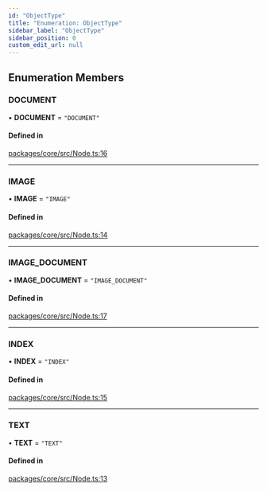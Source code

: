 ```yaml
---
id: "ObjectType"
title: "Enumeration: ObjectType"
sidebar_label: "ObjectType"
sidebar_position: 0
custom_edit_url: null
---
```


## Enumeration Members

### DOCUMENT

• **DOCUMENT** = `"DOCUMENT"`

#### Defined in

[packages/core/src/Node.ts:16](https://github.com/run-llama/LlamaIndexTS/blob/f0be933/packages/core/src/Node.ts#L16)

---

### IMAGE

• **IMAGE** = `"IMAGE"`

#### Defined in

[packages/core/src/Node.ts:14](https://github.com/run-llama/LlamaIndexTS/blob/f0be933/packages/core/src/Node.ts#L14)

---

### IMAGE_DOCUMENT

• **IMAGE_DOCUMENT** = `"IMAGE_DOCUMENT"`

#### Defined in

[packages/core/src/Node.ts:17](https://github.com/run-llama/LlamaIndexTS/blob/f0be933/packages/core/src/Node.ts#L17)

---

### INDEX

• **INDEX** = `"INDEX"`

#### Defined in

[packages/core/src/Node.ts:15](https://github.com/run-llama/LlamaIndexTS/blob/f0be933/packages/core/src/Node.ts#L15)

---

### TEXT

• **TEXT** = `"TEXT"`

#### Defined in

[packages/core/src/Node.ts:13](https://github.com/run-llama/LlamaIndexTS/blob/f0be933/packages/core/src/Node.ts#L13)
